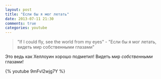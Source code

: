```yaml
---
layout: post
title: "Если бы я мог летать"
date: 2013-07-11 21:30
comments: true
categories: youtube
---
```


>"If I could fly, see the world from my eyes" - "Если бы я мог летать, видеть мир собственными глазами" 

Это ведь как Хеллоуин хорошо подметил! Видеть мир *собственными* глазами!

{% youtube 9mFvI2wjg7Y %}
